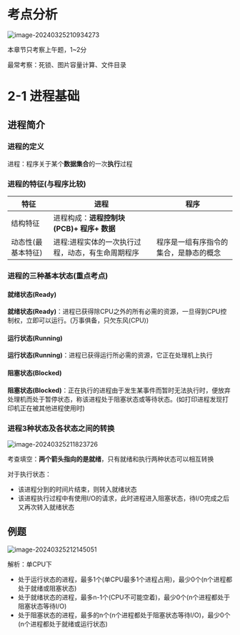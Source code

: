 # 考点分析

![image-20240325210934273](https://img.yatjay.top/md/image-20240325210934273.png)

本章节只考察上午题，1~2分

最常考察：死锁、图片容量计算、文件目录

# 2-1 进程基础

## 进程简介

### 进程的定义
进程：程序关于某个**数据集合**的一次**执行**过程

### 进程的特征(与程序比较)

| 特征               | 进程                                              | 程序                                   |
| ------------------ | ------------------------------------------------- | -------------------------------------- |
| 结构特征           | 进程构成：**进程控制块(PCB)+ 程序+ 数据**         |                                        |
| 动态性(最基本特征) | 进程:进程实体的一次执行过程，动态，有生命周期程序 | 程序是一组有序指令的集合，是静态的概念 |

### 进程的三种基本状态(重点考点)

#### 就绪状态(Ready)

**就绪状态(Ready)**：进程已获得除CPU之外的所有必需的资源，一旦得到CPU控制权，立即可以运行。(万事俱备，只欠东风(CPU))

#### 运行状态(Running)

**运行状态(Running)**：进程已获得运行所必需的资源，它正在处理机上执行

#### 阻塞状态(Blocked)

**阻塞状态(Blocked)**：正在执行的进程由于发生某事件而暂时无法执行时，便放弃处理机而处于暂停状态，称该进程处于阻塞状态或等待状态。(如打印进程发现打印机正在被其他进程使用时)

### 进程3种状态及各状态之间的转换

![image-20240325211823726](https://img.yatjay.top/md/image-20240325211823726.png)

考查填空：**两个箭头指向的是就绪**，只有就绪和执行两种状态可以相互转换

对于执行状态：

- 该进程分到的时间片结束，则转入就绪状态
- 该进程执行过程中有使用I/O的请求，此时进程进入阻塞状态，待I/O完成之后又再次转入就绪状态

## 例题

![image-20240325212145051](https://img.yatjay.top/md/image-20240325212145051.png)

解析：单CPU下

- 处于运行状态的进程，最多1个(单CPU最多1个进程占用)，最少0个(n个进程都处于就绪或阻塞状态)
- 处于就绪状态的进程，最多n-1个(CPU不可能空着)，最少0个(n个进程都处于阻塞状态等待I/O)
- 处于阻塞状态的进程，最多的n个(n个进程都处于阻塞状态等待I/O)，最少0个(n个进程都处于就绪或运行状态)